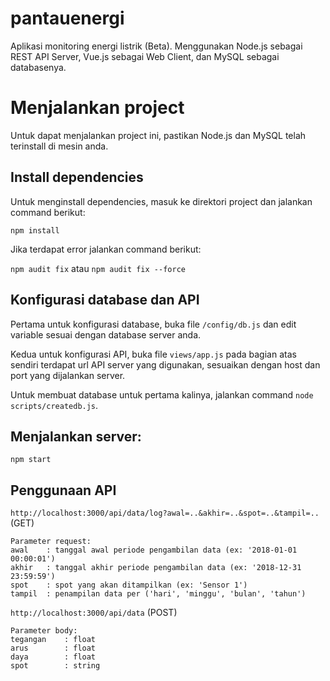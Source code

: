 # pantauenergi

Aplikasi monitoring energi listrik (Beta).
Menggunakan Node.js sebagai REST API Server, Vue.js sebagai Web Client, dan MySQL sebagai databasenya.

# Menjalankan project

Untuk dapat menjalankan project ini, pastikan Node.js dan MySQL telah terinstall di mesin anda.

## Install dependencies

Untuk menginstall dependencies, masuk ke direktori project dan jalankan command berikut:

`npm install`

Jika terdapat error jalankan command berikut:

`npm audit fix` atau `npm audit fix --force`

## Konfigurasi database dan API

Pertama untuk konfigurasi database, buka file `/config/db.js` dan edit variable sesuai dengan database server anda.

Kedua untuk konfigurasi API, buka file `views/app.js` pada bagian atas sendiri terdapat url API server yang digunakan, sesuaikan dengan host dan port yang dijalankan server.

Untuk membuat database untuk pertama kalinya, jalankan command `node scripts/createdb.js`.

## Menjalankan server:

`npm start`

## Penggunaan API

`http://localhost:3000/api/data/log?awal=..&akhir=..&spot=..&tampil=..` (GET)

    Parameter request:
    awal    : tanggal awal periode pengambilan data (ex: '2018-01-01 00:00:01')
    akhir   : tanggal akhir periode pengambilan data (ex: '2018-12-31 23:59:59')
    spot    : spot yang akan ditampilkan (ex: 'Sensor 1')
    tampil  : penampilan data per ('hari', 'minggu', 'bulan', 'tahun')

`http://localhost:3000/api/data` (POST)

    Parameter body:
    tegangan    : float
    arus        : float
    daya        : float
    spot        : string
